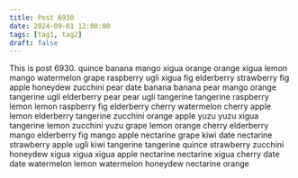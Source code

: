 ```yaml
---
title: Post 6930
date: 2024-09-01 12:00:00
tags: [tag1, tag2]
draft: false
---
```

This is post 6930.
quince
banana
mango
xigua
orange
orange
xigua
lemon
mango
watermelon
grape
raspberry
ugli
xigua
fig
elderberry
strawberry
fig
apple
honeydew
zucchini
pear
date
banana
banana
pear
mango
orange
tangerine
ugli
elderberry
pear
pear
ugli
tangerine
tangerine
raspberry
lemon
lemon
raspberry
fig
elderberry
cherry
watermelon
cherry
apple
lemon
elderberry
tangerine
zucchini
orange
apple
yuzu
yuzu
xigua
tangerine
lemon
zucchini
yuzu
grape
lemon
orange
cherry
elderberry
mango
elderberry
fig
mango
apple
nectarine
grape
kiwi
date
nectarine
strawberry
apple
ugli
kiwi
tangerine
tangerine
quince
strawberry
zucchini
honeydew
xigua
xigua
xigua
apple
nectarine
nectarine
xigua
cherry
date
date
watermelon
lemon
watermelon
honeydew
nectarine
orange
